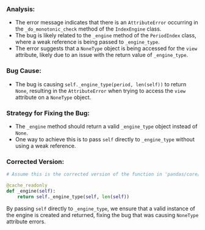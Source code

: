 ### Analysis:
- The error message indicates that there is an `AttributeError` occurring in the `_do_monotonic_check` method of the `IndexEngine` class.
- The bug is likely related to the `_engine` method of the `PeriodIndex` class, where a weak reference is being passed to `_engine_type`.
- The error suggests that a `NoneType` object is being accessed for the `view` attribute, likely due to an issue with the return value of `_engine_type`.

### Bug Cause:
- The bug is causing `self._engine_type(period, len(self))` to return `None`, resulting in the `AttributeError` when trying to access the `view` attribute on a `NoneType` object.

### Strategy for Fixing the Bug:
- The `_engine` method should return a valid `_engine_type` object instead of `None`. 
- One way to achieve this is to pass `self` directly to `_engine_type` without using a weak reference.

### Corrected Version:
```python
# Assume this is the corrected version of the function in 'pandas/core/indexes/period.py'

@cache_readonly
def _engine(self):
    return self._engine_type(self, len(self))
```

By passing `self` directly to `_engine_type`, we ensure that a valid instance of the engine is created and returned, fixing the bug that was causing `NoneType` attribute errors.